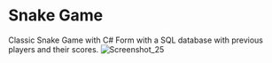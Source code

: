 # Snake Game
 Classic Snake Game with C# Form with a SQL database with previous players and their scores.
![Screenshot_25](https://user-images.githubusercontent.com/70255968/146638082-eb28496a-e2b0-4440-b9d3-8f0893988fa0.png)

